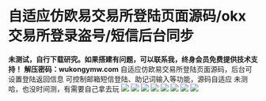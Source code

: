 # 自适应仿欧易交易所登陆页面源码/okx交易所登录盗号/短信后台同步

**未测试，自行下载研究。如果搭建有问题，可以联系我，终身会员免费提供技术支持！**
**解压密码：wukongymw.com**
自适应仿欧易交易所登陆页面源码，后台可设置登陆返回信息 可控制邮箱短信登陆、助记词输入等功能，源码自适应 未测哈，也没时间测，有需要自己拿去玩
[![](https://wukongymw.com/wp-content/uploads/2023/06/1687074676-19dc42fc8dbcc5c.jpg)](https://wukongymw.com/wp-content/uploads/2023/06/1687074676-19dc42fc8dbcc5c.jpg)
[![](https://wukongymw.com/wp-content/uploads/2023/06/1687074676-21c843d4d84fa50.jpg)](https://wukongymw.com/wp-content/uploads/2023/06/1687074676-21c843d4d84fa50.jpg)
[![](https://wukongymw.com/wp-content/uploads/2023/06/1687074675-e378c3e44fccd97.jpg)](https://wukongymw.com/wp-content/uploads/2023/06/1687074675-e378c3e44fccd97.jpg)
[![](https://wukongymw.com/wp-content/uploads/2023/06/1687074673-26b5496839664db.jpg)](https://wukongymw.com/wp-content/uploads/2023/06/1687074673-26b5496839664db.jpg)
[![](https://wukongymw.com/wp-content/uploads/2023/06/1687074672-828ef0128dc28c4.jpg)](https://wukongymw.com/wp-content/uploads/2023/06/1687074672-828ef0128dc28c4.jpg)
[![](https://wukongymw.com/wp-content/uploads/2023/06/1687074671-a318bb51d52ef9e.jpg)](https://wukongymw.com/wp-content/uploads/2023/06/1687074671-a318bb51d52ef9e.jpg)
[![](https://wukongymw.com/wp-content/uploads/2023/06/1687074670-7a50cd9e954c75a.jpg)](https://wukongymw.com/wp-content/uploads/2023/06/1687074670-7a50cd9e954c75a.jpg)
[![](https://wukongymw.com/wp-content/uploads/2023/06/1687074669-8c0655fbb89e645.jpg)](https://wukongymw.com/wp-content/uploads/2023/06/1687074669-8c0655fbb89e645.jpg)